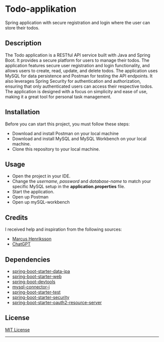 # Todo-applikation
Spring application with secure registration and login where the user can store their todos.

## Description
The Todo application is a RESTful API service built with Java and Spring Boot. It provides a secure platform for users to manage their todos. 
The application features secure user registration and login functionality, and allows users to create, read, update, and delete todos. 
The application uses MySQL for data persistence and Postman for testing the API endpoints. 
It also leverages Spring Security for authentication and authorization, ensuring that only authenticated users can access their respective todos. 
The application is designed with a focus on simplicity and ease of use, making it a great tool for personal task management. 


## Installation

Before you can start this project, you must follow these steps:

- Download and install Postman on your local machine
- Download and install MySQL and MySQL Workbench on your local machine.
- Clone this repository to your local machine.


## Usage

- Open the project in your IDE.
- Change the *username*, *password* and *database-name* to match your specific MySQL setup in the **application.properties** file.
- Start the application.
- Open up Postman
- Open up mySQL-workbench


## Credits

I received help and inspiration from the following sources:

* [Marcus Henriksson](https://github.com/MarcusRestoryAi)
* [ChatGPT](https://openAI.com)

## Dependencies

* [spring-boot-starter-data-jpa](https://mvnrepository.com/artifact/org.springframework.boot/spring-boot-starter-data-jpa)
* [spring-boot-starter-web](https://mvnrepository.com/artifact/org.springframework.boot/spring-boot-starter-web)
* [spring-boot-devtools](https://mvnrepository.com/artifact/org.springframework.boot/spring-boot-devtools)
* [mysql-connector-j](https://mvnrepository.com/artifact/com.mysql/mysql-connector-j/8.2.0)
* [spring-boot-starter-test](https://mvnrepository.com/artifact/org.springframework.boot/spring-boot-starter-test)
* [spring-boot-starter-security](https://mvnrepository.com/artifact/org.springframework.boot/spring-boot-starter-security)
* [spring-boot-starter-oauth2-resource-server](https://mvnrepository.com/artifact/org.springframework.security.oauth/spring-security-oauth2)




## License

[MIT License](https://choosealicense.com/licenses/mit/)

---
